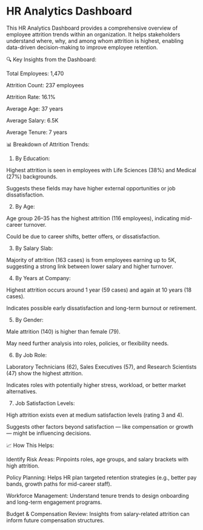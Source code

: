 # HR Analytics Dashboard

This HR Analytics Dashboard provides a comprehensive overview of employee attrition trends within an organization. It helps stakeholders understand where, why, and among whom attrition is highest, enabling data-driven decision-making to improve employee retention.

🔍 Key Insights from the Dashboard:

Total Employees: 1,470

Attrition Count: 237 employees

Attrition Rate: 16.1%

Average Age: 37 years

Average Salary: 6.5K

Average Tenure: 7 years

📊 Breakdown of Attrition Trends:
1. By Education:

Highest attrition is seen in employees with Life Sciences (38%) and Medical (27%) backgrounds.

Suggests these fields may have higher external opportunities or job dissatisfaction.

2. By Age:

Age group 26–35 has the highest attrition (116 employees), indicating mid-career turnover.

Could be due to career shifts, better offers, or dissatisfaction.

3. By Salary Slab:

Majority of attrition (163 cases) is from employees earning up to 5K, suggesting a strong link between lower salary and higher turnover.

4. By Years at Company:

Highest attrition occurs around 1 year (59 cases) and again at 10 years (18 cases).

Indicates possible early dissatisfaction and long-term burnout or retirement.

5. By Gender:

Male attrition (140) is higher than female (79).

May need further analysis into roles, policies, or flexibility needs.

6. By Job Role:

Laboratory Technicians (62), Sales Executives (57), and Research Scientists (47) show the highest attrition.

Indicates roles with potentially higher stress, workload, or better market alternatives.

7. Job Satisfaction Levels:

High attrition exists even at medium satisfaction levels (rating 3 and 4).

Suggests other factors beyond satisfaction — like compensation or growth — might be influencing decisions.

📈 How This Helps:

Identify Risk Areas: Pinpoints roles, age groups, and salary brackets with high attrition.

Policy Planning: Helps HR plan targeted retention strategies (e.g., better pay bands, growth paths for mid-career staff).

Workforce Management: Understand tenure trends to design onboarding and long-term engagement programs.

Budget & Compensation Review: Insights from salary-related attrition can inform future compensation structures.

